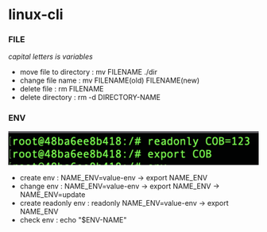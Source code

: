# linux-cli

### FILE 
*capital letters is variables*
- move file to directory  : mv FILENAME ./dir
- change file name        : mv FILENAME(old) FILENAME(new)
- delete file             : rm FILENAME
- delete directory        : rm -d DIRECTORY-NAME

### ENV
![This is an image](/test.png)
- create env : NAME_ENV=value-env -> export NAME_ENV
- change env : NAME_ENV=value-env -> export NAME_ENV -> NAME_ENV=update
- create readonly env : readonly NAME_ENV=value-env -> export NAME_ENV
- check env : echo "$ENV-NAME"
